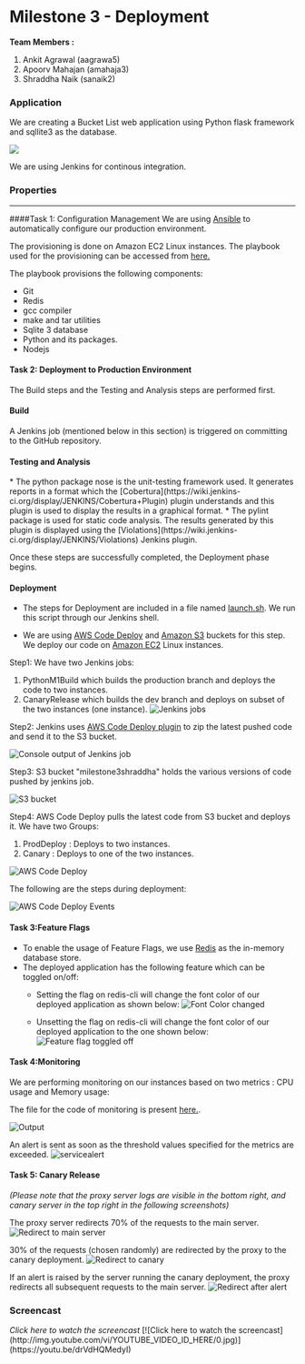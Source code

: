 Milestone 3 - Deployment
===========


**Team Members :**

1. Ankit Agrawal (aagrawa5)
2. Apoorv Mahajan (amahaja3)
3. Shraddha Naik (sanaik2)

### Application

We are creating a Bucket List web application using Python flask framework and sqllite3 as the database.

![](https://github.com/Shraddha512/MS1/blob/master/images/Screen%20Shot%202015-10-01%20at%2010.26.07%20PM.png)


We are using Jenkins for continous integration.

### Properties
---

####Task 1: Configuration Management
We are using [Ansible](http://docs.ansible.com/ansible/intro.html) to automatically configure our production environment.

The provisioning is done on Amazon EC2 Linux instances. The playbook used for the provisioning can be accessed from [here.](https://github.com/Shraddha512/M3-Deployment/blob/master/playbook.yml)

The playbook provisions the following components:
* Git
* Redis
* gcc compiler
* make and tar utilities
* Sqlite 3 database
* Python and its packages.
* Nodejs

#### Task 2: Deployment to Production Environment

The Build steps and the Testing and Analysis steps are performed first.

<h4>Build</h4>
A Jenkins job (mentioned below in this section) is triggered on committing to the GitHub repository.

<h4>Testing and Analysis</h4>
* The python package nose is the unit-testing framework used. It generates reports in a format which the [Cobertura](https://wiki.jenkins-ci.org/display/JENKINS/Cobertura+Plugin) plugin understands and this plugin is used to display the results in a graphical format.
* The pylint package is used for static code analysis. The results generated by this plugin is displayed using the 
 [Violations](https://wiki.jenkins-ci.org/display/JENKINS/Violations) Jenkins plugin.

Once these steps are successfully completed, the Deployment phase begins.

<h4>Deployment</h4>

* The steps for Deployment are included in a file named [launch.sh](https://github.com/Shraddha512/M3-Deployment/blob/master/launch.sh). We run this script through our Jenkins shell.

* We are using [AWS Code Deploy](https://aws.amazon.com/codedeploy/) and [Amazon S3](https://aws.amazon.com/s3/) buckets for this step. We deploy our code on [Amazon EC2](https://aws.amazon.com/ec2/) Linux instances.

Step1: We have two Jenkins jobs: 
1. PythonM1Build which builds the production branch and deploys the code to two instances.
2. CanaryRelease which builds the dev branch and deploys on subset of the two instances (one instance).
![Jenkins jobs](https://github.com/Shraddha512/M3-Deployment/blob/master/images/jenkins%20jobs.png)

Step2: Jenkins uses [AWS Code Deploy plugin](https://github.com/awslabs/aws-codedeploy-plugin) to zip the latest pushed code and send it to the S3 bucket.

![Console output of Jenkins job](https://github.com/Shraddha512/M3-Deployment/blob/master/images/zipping%20console.png)

Step3: S3 bucket "milestone3shraddha" holds the various versions of code pushed by jenkins job.

![S3 bucket](https://github.com/Shraddha512/M3-Deployment/blob/master/images/s3bucket.png)

Step4: AWS Code Deploy pulls the latest code from S3 bucket and deploys it. We have two Groups:
1. ProdDeploy : Deploys to two instances.
2. Canary : Deploys to one of the two instances. 

![AWS Code Deploy](https://github.com/Shraddha512/M3-Deployment/blob/master/images/deploymentapp.png)

The following are the steps during deployment:

![AWS Code Deploy Events](https://github.com/Shraddha512/M3-Deployment/blob/master/images/deployevents.png)

#### Task 3:Feature Flags
* To enable the usage of Feature Flags, we use [Redis](http://redis.io/) as the in-memory database store.
* The deployed application has the following feature which can be toggled on/off:
  * Setting the flag on redis-cli will change the font color of our deployed application as shown below:
![Font Color changed](https://github.com/Shraddha512/M3-Deployment/blob/master/images/redis.png)

  * Unsetting the flag on redis-cli will change the font color of our deployed application to the one shown below:
![Feature flag toggled off](https://cloud.githubusercontent.com/assets/9305577/11252538/b3db2bf8-8e04-11e5-9366-a8b56416cbc7.png)

#### Task 4:Monitoring

We are performing monitoring on our instances based on two metrics : CPU usage and Memory usage: 

The file for the code of monitoring is present [here.](https://github.com/Shraddha512/M3-Deployment/blob/master/main.js).

![Output](https://github.com/Shraddha512/M3-Deployment/blob/master/images/Screen%20Shot%202015-11-17%20at%2010.20.08%20PM.png)

An alert is sent as soon as the threshold values specified for the metrics are exceeded.
![servicealert](https://cloud.githubusercontent.com/assets/9305577/11252646/41d3ec6a-8e05-11e5-921c-8da94f98b476.png)


#### Task 5: Canary Release
*(Please note that the proxy server logs are visible in the bottom right, and canary server in the top right in the following screenshots)*

The proxy server redirects 70% of the requests to the main server.
![Redirect to main server](https://cloud.githubusercontent.com/assets/3266051/11253002/1f7d503c-8e07-11e5-9a65-0c246f75a796.png)

30% of the requests (chosen randomly) are redirected by the proxy to the canary deployment.
![Redirect to canary](https://cloud.githubusercontent.com/assets/3266051/11253057/66fce350-8e07-11e5-964a-cc24d510260c.png)

If an alert is raised by the server running the canary deployment, the proxy redirects all subsequent requests to the main server.
![Redirect after alert](https://cloud.githubusercontent.com/assets/3266051/11253081/7e8b7cb6-8e07-11e5-875f-8bf6d182073b.png)



<h3>Screencast </h3>
 <i>Click here to watch the screencast </i>
[![Click here to watch the screencast] (http://img.youtube.com/vi/YOUTUBE_VIDEO_ID_HERE/0.jpg)](https://youtu.be/drVdHQMedyI)
